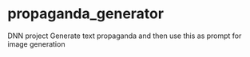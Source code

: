 # propaganda_generator
DNN project
Generate text propaganda and then use this as prompt for image generation
